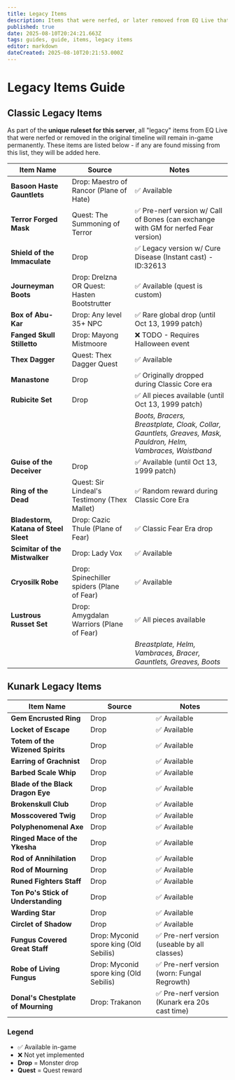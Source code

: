 ```yaml
---
title: Legacy Items
description: Items that were nerfed, or later removed from EQ Live that can still be found on EQA Server
published: true
date: 2025-08-10T20:24:21.663Z
tags: guides, guide, items, legacy items
editor: markdown
dateCreated: 2025-08-10T20:21:53.000Z
---
```


# Legacy Items Guide

## Classic Legacy Items

As part of the **unique ruleset for this server**, all "legacy" items from EQ Live that were nerfed or removed in the original timeline will remain in-game permanently. These items are listed below - if any are found missing from this list, they will be added here.

| Item Name | Source | Notes |
|-----------|--------|-------|
| **Basoon Haste Gauntlets** | Drop: Maestro of Rancor (Plane of Hate) | ✅ Available |
| **Terror Forged Mask** | Quest: The Summoning of Terror | ✅ Pre-nerf version w/ Call of Bones (can exchange with GM for nerfed Fear version) |
| **Shield of the Immaculate** | Drop | ✅ Legacy version w/ Cure Disease (Instant cast) - ID:32613 |
| **Journeyman Boots** | Drop: Drelzna OR Quest: Hasten Bootstrutter | ✅ Available (quest is custom) |
| **Box of Abu-Kar** | Drop: Any level 35+ NPC | ✅ Rare global drop (until Oct 13, 1999 patch) |
| **Fanged Skull Stilletto** | Drop: Mayong Mistmoore | ❌ TODO - Requires Halloween event |
| **Thex Dagger** | Quest: Thex Dagger Quest | ✅ Available |
| **Manastone** | Drop | ✅ Originally dropped during Classic Core era |
| **Rubicite Set** | Drop | ✅ All pieces available (until Oct 13, 1999 patch) |
| | | *Boots, Bracers, Breastplate, Cloak, Collar, Gauntlets, Greaves, Mask, Pauldron, Helm, Vambraces, Waistband* |
| **Guise of the Deceiver** | Drop | ✅ Available (until Oct 13, 1999 patch) |
| **Ring of the Dead** | Quest: Sir Lindeal's Testimony (Thex Mallet) | ✅ Random reward during Classic Core Era |
| **Bladestorm, Katana of Steel Sleet** | Drop: Cazic Thule (Plane of Fear) | ✅ Classic Fear Era drop |
| **Scimitar of the Mistwalker** | Drop: Lady Vox | ✅ Available |
| **Cryosilk Robe** | Drop: Spinechiller spiders (Plane of Fear) | ✅ Available |
| **Lustrous Russet Set** | Drop: Amygdalan Warriors (Plane of Fear) | ✅ All pieces available |
| | | *Breastplate, Helm, Vambraces, Bracer, Gauntlets, Greaves, Boots* |

## Kunark Legacy Items

| Item Name | Source | Notes |
|-----------|--------|-------|
| **Gem Encrusted Ring** | Drop | ✅ Available |
| **Locket of Escape** | Drop | ✅ Available |
| **Totem of the Wizened Spirits** | Drop | ✅ Available |
| **Earring of Grachnist** | Drop | ✅ Available |
| **Barbed Scale Whip** | Drop | ✅ Available |
| **Blade of the Black Dragon Eye** | Drop | ✅ Available |
| **Brokenskull Club** | Drop | ✅ Available |
| **Mosscovered Twig** | Drop | ✅ Available |
| **Polyphenomenal Axe** | Drop | ✅ Available |
| **Ringed Mace of the Ykesha** | Drop | ✅ Available |
| **Rod of Annihilation** | Drop | ✅ Available |
| **Rod of Mourning** | Drop | ✅ Available |
| **Runed Fighters Staff** | Drop | ✅ Available |
| **Ton Po's Stick of Understanding** | Drop | ✅ Available |
| **Warding Star** | Drop | ✅ Available |
| **Circlet of Shadow** | Drop | ✅ Available |
| **Fungus Covered Great Staff** | Drop: Myconid spore king (Old Sebilis) | ✅ Pre-nerf version (useable by all classes) |
| **Robe of Living Fungus** | Drop: Myconid spore king (Old Sebilis) | ✅ Pre-nerf version (worn: Fungal Regrowth) |
| **Donal's Chestplate of Mourning** | Drop: Trakanon | ✅ Pre-nerf version (Kunark era 20s cast time) |

### Legend
- ✅ Available in-game
- ❌ Not yet implemented
- **Drop** = Monster drop
- **Quest** = Quest reward